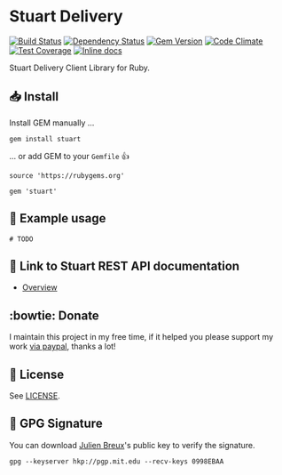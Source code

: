 # Stuart Delivery

[![Build Status](https://travis-ci.org/JulienBreux/stuart.svg?branch=master)](https://travis-ci.org/JulienBreux/stuart/)
[![Dependency Status](https://gemnasium.com/JulienBreux/stuart.svg)](https://gemnasium.com/JulienBreux/stuart)
[![Gem Version](https://badge.fury.io/rb/stuart.svg)](https://badge.fury.io/rb/stuart)
[![Code Climate](https://codeclimate.com/github/JulienBreux/stuart/badges/gpa.svg)](https://codeclimate.com/github/JulienBreux/stuart)
[![Test Coverage](https://codeclimate.com/github/JulienBreux/stuart/badges/coverage.svg)](https://codeclimate.com/github/JulienBreux/stuart/coverage)
[![Inline docs](http://inch-ci.org/github/JulienBreux/stuart.svg?branch=master)](http://inch-ci.org/github/JulienBreux/stuart)

Stuart Delivery Client Library for Ruby.

## :inbox_tray: Install

Install GEM manually ...

    gem install stuart

... or add GEM to your `Gemfile` :+1:

    source 'https://rubygems.org'

    gem 'stuart'

## :blue_book: Example usage

    # TODO

## :link: Link to Stuart REST API documentation

* [Overview](https://stuart.com/docs/#api-overview)

## :bowtie: Donate

I maintain this project in my free time, if it helped you please support my work [via paypal](https://paypal.me/JulienBreux), thanks a lot!

## :closed_book: License

See [LICENSE](https://github.com/JulienBreux/stuart/blob/master/LICENSE).

## :key: GPG Signature

You can download [Julien Breux](https://github.com/JulienBreux/)'s public key to verify the signature.

    gpg --keyserver hkp://pgp.mit.edu --recv-keys 0998EBAA
